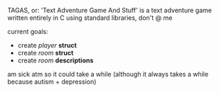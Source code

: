 TAGAS, or: 'Text Adventure Game And Stuff' is a text adventure game written entirely in C using standard libraries, don't @ me

current goals:
 - create *player* **struct**
 - create *room* **struct**
 - create *room* **descriptions**

am sick atm so it could take a while (although it always takes a while because autism + depression)
